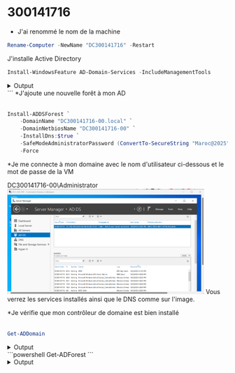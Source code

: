# 300141716

* J'ai renommé le nom de la machine

```powershell
Rename-Computer -NewName "DC300141716" -Restart
```
J'installe Active Directory
```powershell
Install-WindowsFeature AD-Domain-Services -IncludeManagementTools
```
<details> 
    <summary>Output</summary>
```powershell

Success Restart Needed Exit Code      Feature Result
------- -------------- ---------      --------------
True    No             NoChangeNeeded {}
</details>
```
*J'ajoute une nouvelle forêt à mon AD

```powershell

Install-ADDSForest `
    -DomainName "DC300141716-00.local" `
    -DomainNetbiosName "DC300141716-00" `
    -InstallDns:$true `
    -SafeModeAdministratorPassword (ConvertTo-SecureString "Maroc@2025" -AsPlainText -Force) `
    -Force
```
*Je me connecte à mon domaine avec le nom d'utilisateur ci-dessous et le mot de passe de la VM

DC300141716-00\Administrator
<img src="images/AC.png" alt="Screenshot of ADD" width="450"/>
Vous verrez les services installés ainsi que le DNS comme sur l'image.

*Je vérifie que mon contrôleur de domaine est bien installé

```powershell

Get-ADDomain
```
<details> 
    <summary>Output</summary>
```powershell
AllowedDNSSuffixes                 : {}
ChildDomains                       : {}
ComputersContainer                 : CN=Computers,DC=DC300141716-00,DC=local
DeletedObjectsContainer            : CN=Deleted Objects,DC=DC300141716-00,DC=local
DistinguishedName                  : DC=DC300141716-00,DC=local
DNSRoot                            : DC300141716-00.local
DomainControllersContainer         : OU=Domain Controllers,DC=DC300141716-00,DC=local
DomainMode                         : Windows2016Domain
DomainSID                          : S-1-5-21-...
Forest                             : DC300141716-00.local
InfrastructureMaster               : DC300141716.DC300141716-00.local
LastLogonReplicationInterval       :
LinkedGroupPolicyObjects           : {CN={31B2F340-016D-11D2-945F-00C04FB984F9},CN=Policies,CN=System,DC=DC300141716-00,DC=local}
LostAndFoundContainer              : CN=LostAndFound,DC=DC300141716-00,DC=local
ManagedBy                          :
Name                               : DC300141716-00
NetBIOSName                        : DC300141716-00
ObjectClass                        : domainDNS
    ```
</details>
```powershell
Get-ADForest
```
<details> 
    <summary>Output</summary>
```powershell

ApplicationPartitions : {DC=DomainDnsZones,DC=DC300141716-00,DC=local, DC=ForestDnsZones,DC=DC300141716-00,DC=local}
CrossForestReferences : {}
DomainNamingMaster    : DC300141716.DC300141716-00.local
Domains               : {DC300141716-00.local}
ForestMode            : Windows2016Forest
GlobalCatalogs        : {DC300141716.DC300141716-00.local}
Name                  : DC300141716-00.local
PartitionsContainer   : CN=Partitions,CN=Configuration,DC=DC300141716-00,DC=local
RootDomain            : DC300141716-00.local
SchemaMaster          : DC300141716.DC300141716-00.local
Sites                 : {Default-First-Site-Name}
SPNSuffixes           : {}
UPNSuffixes           : {}
```
</details> 
